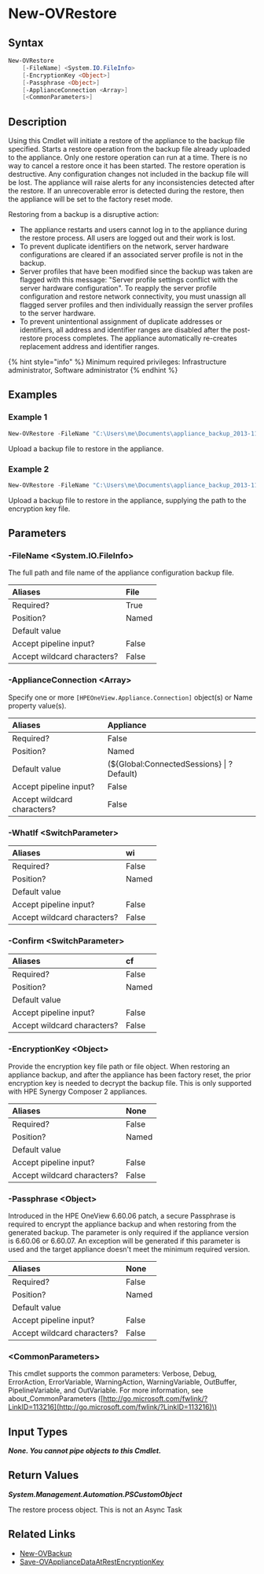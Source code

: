 ﻿---
description: Upload appliance backup file to restore its configuration.
---

# New-OVRestore

## Syntax

```powershell
New-OVRestore
    [-FileName] <System.IO.FileInfo>
    [-EncryptionKey <Object>]
    [-Passphrase <Object>]
    [-ApplianceConnection <Array>]
    [<CommonParameters>]
```

## Description

Using this Cmdlet will initiate a restore of the appliance to the backup file specified.  Starts a restore operation from the backup file already uploaded to the appliance. Only one restore operation can run at a time. There is no way to cancel a restore once it has been started. The restore operation is destructive. Any configuration changes not included in the backup file will be lost. The appliance will raise alerts for any inconsistencies detected after the restore. If an unrecoverable error is detected during the restore, then the appliance will be set to the factory reset mode.

Restoring from a backup is a disruptive action:

* The appliance restarts and users cannot log in to the appliance during the restore process. All users are
  logged out and their work is lost.
* To prevent duplicate identifiers on the network, server hardware configurations are cleared if an associated
  server profile is not in the backup.
* Server profiles that have been modified since the backup was taken are flagged with this message: "Server
  profile settings conflict with the server hardware configuration". To reapply the server profile
  configuration and restore network connectivity, you must unassign all flagged server profiles and then
  individually reassign the server profiles to the server hardware.
* To prevent unintentional assignment of duplicate addresses or identifiers, all address and identifier ranges
  are disabled after the post-restore process completes. The appliance automatically re-creates replacement
  address and identifier ranges.

{% hint style="info" %}
Minimum required privileges: Infrastructure administrator, Software administrator
{% endhint %}

## Examples

###  Example 1 

```powershell
New-OVRestore -FileName "C:\Users\me\Documents\appliance_backup_2013-11-01_110203.bkp"
```

Upload a backup file to restore in the appliance.

###  Example 2 

```powershell
New-OVRestore -FileName "C:\Users\me\Documents\appliance_backup_2013-11-01_110203.bkp -EncryptionKey "C:\Path\To\encryptionkey.aek""
```

Upload a backup file to restore in the appliance, supplying the path to the encryption key file.

## Parameters

### -FileName &lt;System.IO.FileInfo&gt;

The full path and file name of the appliance configuration backup file.

| Aliases | File |
| :--- | :--- |
| Required? | True |
| Position? | Named |
| Default value |  |
| Accept pipeline input? | False |
| Accept wildcard characters? | False |

### -ApplianceConnection &lt;Array&gt;

Specify one or more `[HPEOneView.Appliance.Connection]` object(s) or Name property value(s).

| Aliases | Appliance |
| :--- | :--- |
| Required? | False |
| Position? | Named |
| Default value | (${Global:ConnectedSessions} &vert; ? Default) |
| Accept pipeline input? | False |
| Accept wildcard characters? | False |

### -WhatIf &lt;SwitchParameter&gt;



| Aliases | wi |
| :--- | :--- |
| Required? | False |
| Position? | Named |
| Default value |  |
| Accept pipeline input? | False |
| Accept wildcard characters? | False |

### -Confirm &lt;SwitchParameter&gt;



| Aliases | cf |
| :--- | :--- |
| Required? | False |
| Position? | Named |
| Default value |  |
| Accept pipeline input? | False |
| Accept wildcard characters? | False |

### -EncryptionKey &lt;Object&gt;

Provide the encryption key file path or file object.  When restoring an appliance backup, and after the appliance has been factory reset, the prior encryption key is needed to decrypt the backup file.  This is only supported with HPE Synergy Composer 2 appliances.

| Aliases | None |
| :--- | :--- |
| Required? | False |
| Position? | Named |
| Default value |  |
| Accept pipeline input? | False |
| Accept wildcard characters? | False |

### -Passphrase &lt;Object&gt;

Introduced in the HPE OneView 6.60.06 patch, a secure Passphrase is required to encrypt the appliance backup and when restoring from the generated backup.  The parameter is only required if the appliance version is 6.60.06 or 6.60.07.  An exception will be generated if this parameter is used and the target appliance doesn't meet the minimum required version.

| Aliases | None |
| :--- | :--- |
| Required? | False |
| Position? | Named |
| Default value |  |
| Accept pipeline input? | False |
| Accept wildcard characters? | False |

### &lt;CommonParameters&gt;

This cmdlet supports the common parameters: Verbose, Debug, ErrorAction, ErrorVariable, WarningAction, WarningVariable, OutBuffer, PipelineVariable, and OutVariable. For more information, see about\_CommonParameters \([http://go.microsoft.com/fwlink/?LinkID=113216](http://go.microsoft.com/fwlink/?LinkID=113216)\)

## Input Types

_**None.  You cannot pipe objects to this Cmdlet.**_

## Return Values

_**System.Management.Automation.PSCustomObject**_

The restore process object.  This is not an Async Task

## Related Links

* [New-OVBackup](new-ovbackup.md)
* [Save-OVApplianceDataAtRestEncryptionKey](../security/save-ovappliancedataatrestencryptionkey.md)
